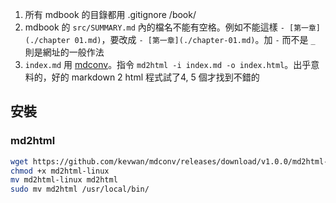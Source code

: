 
1. 所有 mdbook 的目錄都用 .gitignore /book/
2. mdbook 的 `src/SUMMARY.md` 內的檔名不能有空格。例如不能這樣 `- [第一章](./chapter 01.md)`，要改成 `- [第一章](./chapter-01.md)`。加 `-` 而不是 `_` 則是網址的一般作法
3. `index.md` 用 [mdconv](https://github.com/kevwan/mdconv)。指令 `md2html -i index.md -o index.html`。出乎意料的，好的 markdown 2 html 程式試了4, 5 個才找到不錯的

## 安裝

### md2html

``` bash
wget https://github.com/kevwan/mdconv/releases/download/v1.0.0/md2html-linux
chmod +x md2html-linux
mv md2html-linux md2html
sudo mv md2html /usr/local/bin/
```